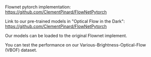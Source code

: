 Flownet pytorch implementation: https://github.com/ClementPinard/FlowNetPytorch

Link to our pre-trained models in "Optical Flow in the Dark": https://github.com/ClementPinard/FlowNetPytorch

Our models can be loaded to the original Flownet implement. 

You can test the performance on our Various-Brightness-Optical-Flow (VBOF) dataset.